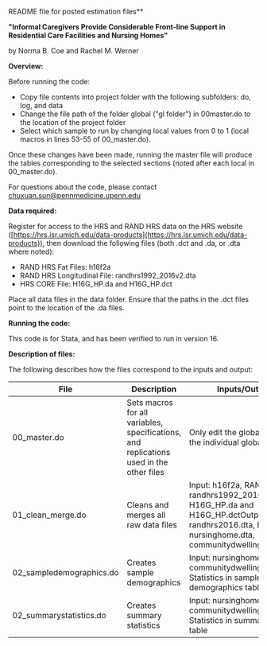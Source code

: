 README file for posted estimation files**

**&quot;Informal Caregivers Provide Considerable Front-line Support in Residential Care Facilities and Nursing Homes&quot;**

by Norma B. Coe and Rachel M. Werner

**Overview:**

Before running the code:

- Copy file contents into project folder with the following subfolders: do, log, and data
- Change the file path of the folder global (&quot;gl folder&quot;) in 00master.do to the location of the project folder
- Select which sample to run by changing local values from 0 to 1 (local macros in lines 53-55 of 00\_master.do).

Once these changes have been made, running the master file will produce the tables corresponding to the selected sections (noted after each local in 00\_master.do).

For questions about the code, please contact chuxuan.sun@pennmedicine.upenn.edu

**Data required:**

Register for access to the HRS and RAND HRS data on the HRS website ([https://hrs.isr.umich.edu/data-products](https://hrs.isr.umich.edu/data-products)), then download the following files (both .dct and .da, or .dta where noted):

- RAND HRS Fat Files: h16f2a
- RAND HRS Longitudinal File: randhrs1992\_2016v2.dta
- HRS CORE File: H16G\_HP.da and H16G\_HP.dct

Place all data files in the data folder. Ensure that the paths in the .dct files point to the location of the .da files.

**Running the code:**

This code is for Stata, and has been verified to run in version 16.

**Description of files:**

The following describes how the files correspond to the inputs and output:

| File | Description | Inputs/Outputs | Notes |
| --- | --- | --- | --- |
| 00\_master.do | Sets macros for all variables, specifications, and replications used in the other files | Only edit the global folder and the individual global macros |
| 01\_clean\_merge.do | Cleans and merges all raw data files | Input: h16f2a, RAND HRS randhrs1992\_2016v2.dta, H16G\_HP.da and H16G\_HP.dctOutput: randhrs2016.dta, helper.dta, nursinghome.dta, communitydwelling,dta |
| 02\_sampledemographics.do | Creates sample demographics | Input: nursinghome.dta, communitydwelling.dtaOutput: Statistics in sample demographics table |
| 02\_summarystatistics.do | Creates summary statistics | Input: nursinghome.dta, communitydwelling.dtaOutput: Statistics in summary statistic table |
